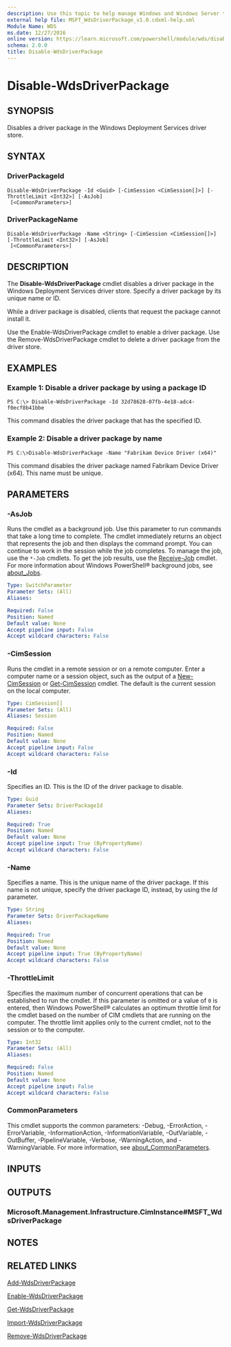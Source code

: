 ```yaml
---
description: Use this topic to help manage Windows and Windows Server technologies with Windows PowerShell.
external help file: MSFT_WdsDriverPackage_v1.0.cdxml-help.xml
Module Name: WDS
ms.date: 12/27/2016
online version: https://learn.microsoft.com/powershell/module/wds/disable-wdsdriverpackage?view=windowsserver2016-ps&wt.mc_id=ps-gethelp
schema: 2.0.0
title: Disable-WdsDriverPackage
---
```


# Disable-WdsDriverPackage

## SYNOPSIS
Disables a driver package in the Windows Deployment Services driver store.

## SYNTAX

### DriverPackageId
```
Disable-WdsDriverPackage -Id <Guid> [-CimSession <CimSession[]>] [-ThrottleLimit <Int32>] [-AsJob]
 [<CommonParameters>]
```

### DriverPackageName
```
Disable-WdsDriverPackage -Name <String> [-CimSession <CimSession[]>] [-ThrottleLimit <Int32>] [-AsJob]
 [<CommonParameters>]
```

## DESCRIPTION
The **Disable-WdsDriverPackage** cmdlet disables a driver package in the Windows Deployment Services driver store.
Specify a driver package by its unique name or ID.

While a driver package is disabled, clients that request the package cannot install it.

Use the Enable-WdsDriverPackage cmdlet to enable a driver package.
Use the Remove-WdsDriverPackage cmdlet to delete a driver package from the driver store.

## EXAMPLES

### Example 1: Disable a driver package by using a package ID
```
PS C:\> Disable-WdsDriverPackage -Id 32d78628-07fb-4e18-adc4-f0ecf8b41bbe
```

This command disables the driver package that has the specified ID.

### Example 2: Disable a driver package by name
```
PS C:\>Disable-WdsDriverPackage -Name "Fabrikam Device Driver (x64)"
```

This command disables the driver package named Fabrikam Device Driver (x64).
This name must be unique.

## PARAMETERS

### -AsJob
Runs the cmdlet as a background job.
Use this parameter to run commands that take a long time to complete. 
 The cmdlet immediately returns an object that represents the job and then displays the command prompt.
You can continue to work in the session while the job completes.
To manage the job, use the `*-Job` cmdlets.
To get the job results, use the [Receive-Job](https://go.microsoft.com/fwlink/?LinkID=113372) cmdlet. 
 For more information about Windows PowerShell® background jobs, see [about_Jobs](https://go.microsoft.com/fwlink/?LinkID=113251).

```yaml
Type: SwitchParameter
Parameter Sets: (All)
Aliases: 

Required: False
Position: Named
Default value: None
Accept pipeline input: False
Accept wildcard characters: False
```

### -CimSession
Runs the cmdlet in a remote session or on a remote computer.
Enter a computer name or a session object, such as the output of a [New-CimSession](https://go.microsoft.com/fwlink/p/?LinkId=227967) or [Get-CimSession](https://go.microsoft.com/fwlink/p/?LinkId=227966) cmdlet.
The default is the current session on the local computer.

```yaml
Type: CimSession[]
Parameter Sets: (All)
Aliases: Session

Required: False
Position: Named
Default value: None
Accept pipeline input: False
Accept wildcard characters: False
```

### -Id
Specifies an ID.
This is the ID of the driver package to disable.

```yaml
Type: Guid
Parameter Sets: DriverPackageId
Aliases: 

Required: True
Position: Named
Default value: None
Accept pipeline input: True (ByPropertyName)
Accept wildcard characters: False
```

### -Name
Specifies a name.
This is the unique name of the driver package.
If this name is not unique, specify the driver package ID, instead, by using the *Id* parameter.

```yaml
Type: String
Parameter Sets: DriverPackageName
Aliases: 

Required: True
Position: Named
Default value: None
Accept pipeline input: True (ByPropertyName)
Accept wildcard characters: False
```

### -ThrottleLimit
Specifies the maximum number of concurrent operations that can be established to run the cmdlet.
If this parameter is omitted or a value of `0` is entered, then Windows PowerShell® calculates an optimum throttle limit for the cmdlet based on the number of CIM cmdlets that are running on the computer.
The throttle limit applies only to the current cmdlet, not to the session or to the computer.

```yaml
Type: Int32
Parameter Sets: (All)
Aliases: 

Required: False
Position: Named
Default value: None
Accept pipeline input: False
Accept wildcard characters: False
```

### CommonParameters
This cmdlet supports the common parameters: -Debug, -ErrorAction, -ErrorVariable, -InformationAction, -InformationVariable, -OutVariable, -OutBuffer, -PipelineVariable, -Verbose, -WarningAction, and -WarningVariable. For more information, see [about_CommonParameters](https://go.microsoft.com/fwlink/?LinkID=113216).

## INPUTS

## OUTPUTS

### Microsoft.Management.Infrastructure.CimInstance#MSFT_WdsDriverPackage

## NOTES

## RELATED LINKS

[Add-WdsDriverPackage](./Add-WdsDriverPackage.md)

[Enable-WdsDriverPackage](./Enable-WdsDriverPackage.md)

[Get-WdsDriverPackage](./Get-WdsDriverPackage.md)

[Import-WdsDriverPackage](./Import-WdsDriverPackage.md)

[Remove-WdsDriverPackage](./Remove-WdsDriverPackage.md)

